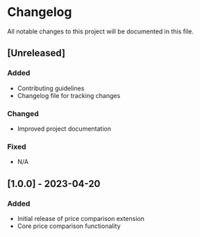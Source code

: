 # Changelog

All notable changes to this project will be documented in this file.

## [Unreleased]

### Added
- Contributing guidelines
- Changelog file for tracking changes

### Changed
- Improved project documentation

### Fixed
- N/A

## [1.0.0] - 2023-04-20

### Added
- Initial release of price comparison extension
- Core price comparison functionality
